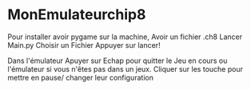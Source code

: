 # MonEmulateurchip8
Pour installer avoir pygame sur la machine,
Avoir un fichier .ch8
Lancer Main.py
Choisir un Fichier
Appuyer sur lancer!

Dans l'émulateur Apuyer sur Echap pour quitter le Jeu en cours ou l'émulateur si vous n'êtes pas dans un jeux.
Cliquer sur les touche pour mettre en pause/ changer leur configuration